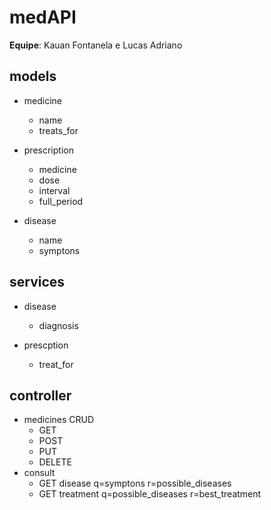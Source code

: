 # medAPI
**Equipe**: Kauan Fontanela e Lucas Adriano

## models
- medicine
	- name
    - treats_for

- prescription 
	- medicine
	- dose
	- interval 
	- full_period

- disease
	- name
	- symptons         

## services 
- disease
	- diagnosis

- prescption
    - treat_for

## controller
- medicines CRUD
	- GET
	- POST
	- PUT
	- DELETE
- consult
	- GET disease q=symptons r=possible_diseases
	- GET treatment q=possible_diseases r=best_treatment